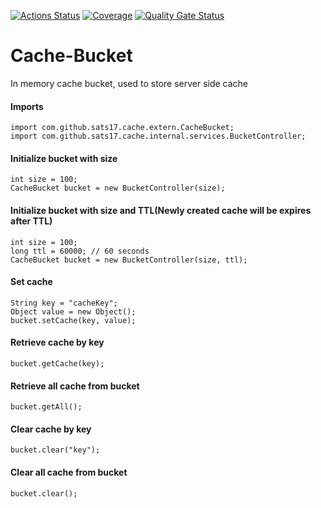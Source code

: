 [![Actions Status](https://github.com/sats17/Cache-Bucket/workflows/Build/badge.svg)](https://github.com/sats17/Cache-Bucket/actions)
[![Coverage](https://sonarcloud.io/api/project_badges/measure?project=Cache-Bucket&metric=coverage)](https://sonarcloud.io/dashboard?id=Cache-Bucket)
[![Quality Gate Status](https://sonarcloud.io/api/project_badges/measure?project=Cache-Bucket&metric=alert_status)](https://sonarcloud.io/dashboard?id=Cache-Bucket)


# Cache-Bucket
In memory cache bucket, used to store server side cache
<br>

#### Imports
```
import com.github.sats17.cache.extern.CacheBucket;
import com.github.sats17.cache.internal.services.BucketController;
```

#### Initialize bucket with size
```
int size = 100;
CacheBucket bucket = new BucketController(size);
```
#### Initialize bucket with size and TTL(Newly created cache will be expires after TTL)
```
int size = 100;
long ttl = 60000; // 60 seconds
CacheBucket bucket = new BucketController(size, ttl);
```
#### Set cache
```
String key = "cacheKey";
Object value = new Object();
bucket.setCache(key, value);
```
#### Retrieve cache by key
```
bucket.getCache(key);
```
#### Retrieve all cache from bucket
```
bucket.getAll();
```
#### Clear cache by key
```
bucket.clear("key");
```
#### Clear all cache from bucket
```
bucket.clear();
```
